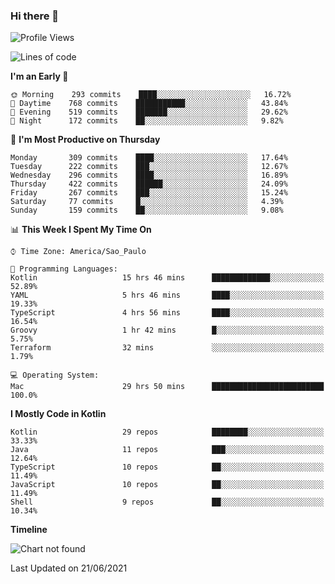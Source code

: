 ### Hi there 👋

<!--
**fernandonogueira/fernandonogueira** is a ✨ _special_ ✨ repository because its `README.md` (this file) appears on your GitHub profile.

Here are some ideas to get you started:

- 🔭 I’m currently working on ...
- 🌱 I’m currently learning ...
- 👯 I’m looking to collaborate on ...
- 🤔 I’m looking for help with ...
- 💬 Ask me about ...
- 📫 How to reach me: ...
- 😄 Pronouns: ...
- ⚡ Fun fact: ...
-->

<!--START_SECTION:waka-->
![Profile Views](http://img.shields.io/badge/Profile%20Views-0-blue)

![Lines of code](https://img.shields.io/badge/From%20Hello%20World%20I%27ve%20Written-570831%20lines%20of%20code-blue)

**I'm an Early 🐤** 

```text
🌞 Morning    293 commits    ████░░░░░░░░░░░░░░░░░░░░░   16.72% 
🌆 Daytime    768 commits    ███████████░░░░░░░░░░░░░░   43.84% 
🌃 Evening    519 commits    ███████░░░░░░░░░░░░░░░░░░   29.62% 
🌙 Night      172 commits    ██░░░░░░░░░░░░░░░░░░░░░░░   9.82%

```
📅 **I'm Most Productive on Thursday** 

```text
Monday       309 commits    ████░░░░░░░░░░░░░░░░░░░░░   17.64% 
Tuesday      222 commits    ███░░░░░░░░░░░░░░░░░░░░░░   12.67% 
Wednesday    296 commits    ████░░░░░░░░░░░░░░░░░░░░░   16.89% 
Thursday     422 commits    ██████░░░░░░░░░░░░░░░░░░░   24.09% 
Friday       267 commits    ███░░░░░░░░░░░░░░░░░░░░░░   15.24% 
Saturday     77 commits     █░░░░░░░░░░░░░░░░░░░░░░░░   4.39% 
Sunday       159 commits    ██░░░░░░░░░░░░░░░░░░░░░░░   9.08%

```


📊 **This Week I Spent My Time On** 

```text
⌚︎ Time Zone: America/Sao_Paulo

💬 Programming Languages: 
Kotlin                   15 hrs 46 mins      █████████████░░░░░░░░░░░░   52.89% 
YAML                     5 hrs 46 mins       ████░░░░░░░░░░░░░░░░░░░░░   19.33% 
TypeScript               4 hrs 56 mins       ████░░░░░░░░░░░░░░░░░░░░░   16.54% 
Groovy                   1 hr 42 mins        █░░░░░░░░░░░░░░░░░░░░░░░░   5.75% 
Terraform                32 mins             ░░░░░░░░░░░░░░░░░░░░░░░░░   1.79%

💻 Operating System: 
Mac                      29 hrs 50 mins      █████████████████████████   100.0%

```

**I Mostly Code in Kotlin** 

```text
Kotlin                   29 repos            ████████░░░░░░░░░░░░░░░░░   33.33% 
Java                     11 repos            ███░░░░░░░░░░░░░░░░░░░░░░   12.64% 
TypeScript               10 repos            ██░░░░░░░░░░░░░░░░░░░░░░░   11.49% 
JavaScript               10 repos            ██░░░░░░░░░░░░░░░░░░░░░░░   11.49% 
Shell                    9 repos             ██░░░░░░░░░░░░░░░░░░░░░░░   10.34%

```


**Timeline**

![Chart not found](https://raw.githubusercontent.com/fernandonogueira/fernandonogueira/master/charts/bar_graph.png) 


 Last Updated on 21/06/2021
<!--END_SECTION:waka-->
